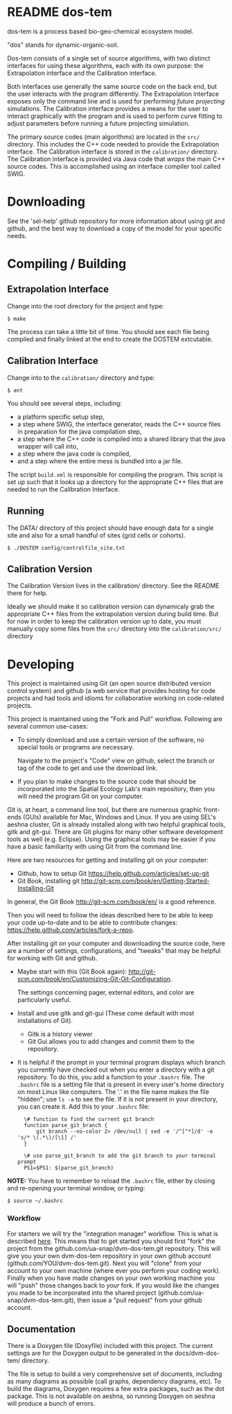 README dos-tem
============
dos-tem is a process based bio-geo-chemical ecosystem model. 

"dos" stands for dynamic-organic-soil.

Dos-tem consists of a single set of source algorithms, with two distinct 
interfaces for using these algorithms, each with its own purpose: the 
Extrapolation interface and the Calibration interface.

Both interfaces use generally the same source code on the back end, but the 
user interacts with the program differently. The Extrapolation interface exposes
only the command line and is used for performing *future projecting* 
simulations. The Calibration interface provides a means for the user to 
interact graphically with the program and is used to perform curve fitting to 
adjust parameters before running a future projecting simulation.

The primary source codes (main algorithms) are located in the `src/` directory. 
This includes the C++ code needed to provide the Extrapolation interface. The 
Calibration interface is stored in the `calibration/` directory. The Calibration
interface is provided via Java code that *wraps* the main C++ source codes. This
is accomplished using an interface compiler tool called SWIG. 

Downloading
============
See the 'sel-help' github repository for more information about using git and 
github, and the best way to download a copy of the model for your specific 
needs.

Compiling / Building
====================

Extrapolation Interface
------------------------
Change into the root directory for the project and type:

    $ make

The process can take a little bit of time. You should see each file being
compiled and finally linked at the end to create the DOSTEM extcutable.

Calibration Interface
----------------------
Change into to the `calibration/` directory and type:

    $ ant
    
You should see several steps, including:

* a platform specific setup step, 
* a step where SWIG, the interface generator, reads the C++ source files in
preparation for the java compilation step, 
* a step where the C++ code is compiled into a shared library that the java
wrapper will call into, 
* a step where the java code is compiled,
* and a step where the entire mess is bundled into a jar file.

The script `build.xml` is responsible for compiling the program. This script is
set up such that it looks up a directory for the appropriate C++ files that are
needed to run the Calibration Interface.


Running
---------
The DATA/ directory of this project should have enough data for a single site 
and also for a small handful of sites (grid cells or cohorts).


    $ ./DOSTEM config/controlfile_site.txt


Calibration Version
------------------
The Calibration Version lives in the calibration/ directory. See the README 
there for help.

Ideally we should make it so calibration version can dynamicaly grab the 
appropriate C++ files from the extrapolation version during build time. But for 
now in order to keep the calibration version up to date, you must manually copy
some files from the `src/` directory into the `calibration/src/` directory

Developing
============
This project is maintained using Git (an open source distributed version control
system) and github (a web service that provides hosting for code projects and 
had tools and idioms for collaborative working on code-related projects.

This project is maintained using the "Fork and Pull" workflow. Following are 
several common use-cases:

* To simply download and use a certain version of the software, no special tools
or programs are necessary.
    
    Navigate to the project's "Code" view on github, select the branch or tag of
     the code to get and use the download link.

* If you plan to make changes to the source code that should be incorporated 
into the Spatial Ecology Lab's main repository, then you will need the program 
Git on your computer. 

Git is, at heart, a command line tool, but there are numerous graphic front-ends
(GUIs) available for Mac, Windows and Linux. If you are using SEL's aeshna 
cluster, Git is already installed along with two helpful graphical tools, gitk
and git-gui. There are Git plugins for many other software development tools as
well (e.g. Eclipse). Using the graphical tools may be easier if you have a basic
familiarity with using Git from the command line.

Here are two resources for getting and installing git on your computer:

* Github, how to setup Git <https://help.github.com/articles/set-up-git>
* Git Book, installing git <http://git-scm.com/book/en/Getting-Started-Installing-Git>

In general, the Git Book <http://git-scm.com/book/en/> is a good reference.

Then you will need to follow the ideas described here to be able to keep your 
code up-to-date and to be able to contribute changes: <https://help.github.com/articles/fork-a-repo>.

After installing git on your computer and downloading the source code, here are
a number of settings, configurations, and "tweaks" that may be helpful for 
working with Git and github.

* Maybe start with this (Git Book again): <http://git-scm.com/book/en/Customizing-Git-Git-Configuration>.
    
    The settings concerning pager, external editors, and color are particularly 
    useful.

* Install and use gitk and git-gui (These come default with most installations of Git).
    
    * Gitk is a history viewer
    * Git Gui allows you to add changes and commit them to the repository.

* It is helpful if the prompt in your terminal program displays which branch you
currently have checked out when you enter a directory with a git repository. 
To do this, you add a function to your `.bashrc` file. The `.bashrc` file is a 
setting file that is present in every user's home directory on most Linux like
computers. The '.' in the file name makes the file "hidden"; use `ls -a` to see
the file. If it is not present in your directory, you can create it. Add this to
your `.bashrc` file:

        \# function to find the current git branch
        function parse_git_branch {
            git branch --no-color 2> /dev/null | sed -e '/^[^*]/d' -e 's/* \(.*\)/[\1] /'
        }
        
        \# use parse_git_branch to add the git branch to your terminal prompt
        PS1=$PS1: $(parse_git_branch)

**NOTE:** You have to remember to reload the `.bashrc` file, either by closing 
and re-opening your terminal window, or typing:

    $ source ~/.bashrc


### Workflow

For starters we will try the "integration manager" workflow. This is what is 
described [here](https://help.github.com/articles/fork-a-repo). This means that
to get started you should first "fork" the project from the 
github.com/ua-snap/dvm-dos-tem.git repository. 
This will give you your own dvm-dos-tem repository in your own github account
(github.com/YOU/dvm-dos-tem.git). Next you will "clone" from your account to
your own machine (where ever you perform your coding work). Finally when you
have made changes on your own working machine you will "push" those changes back
to _your_ fork. If you would like the changes you made to be incorporated into
the shared project (github.com/ua-snap/dvm-dos-tem.git), then issue a 
"pull request" from your github account.

Documentation
-------------
There is a Doxygen file (Doxyfile) included with this project. The current 
settings are for the Doxygen output to be generated in the docs/dvm-dos-tem/
directory.

The file is setup to build a very comprehensive set of documents, including as
many diagrams as possible (call graphs, dependency diagrams, etc). To build the
diagrams, Doxygen requires a few extra packages, such as the dot package. This
is not available on aeshna, so running Doxygen on aeshna will produce a bunch of
errors.
